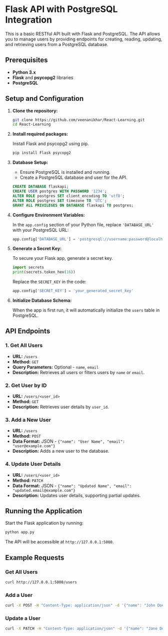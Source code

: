 # Flask API with PostgreSQL Integration

This is a basic RESTful API built with Flask and PostgreSQL. The API allows you to manage users by providing endpoints for creating, reading, updating, and retrieving users from a PostgreSQL database.

## Prerequisites

- **Python 3.x**
- **Flask** and **psycopg2** libraries
- **PostgreSQL**

## Setup and Configuration

1. **Clone the repository:**

   ```bash
   git clone https://github.com/veenanikhar/React-Learning.git
   cd React-Learning
   ```

2. **Install required packages:**

   Install Flask and psycopg2 using pip.

   ```bash
   pip install Flask psycopg2
   ```

3. **Database Setup:**

   - Ensure PostgreSQL is installed and running.
   - Create a PostgreSQL database and user for the API.

   ```sql
   CREATE DATABASE flaskapi;
   CREATE USER postgres WITH PASSWORD '1234';
   ALTER ROLE postgres SET client_encoding TO 'utf8';
   ALTER ROLE postgres SET timezone TO 'UTC';
   GRANT ALL PRIVILEGES ON DATABASE flaskapi TO postgres;
   ```

4. **Configure Environment Variables:**

   In the `app.config` section of your Python file, replace `'DATABASE_URL'` with your PostgreSQL URL:
   
   ```python
   app.config['DATABASE_URL'] = 'postgresql://username:password@localhost:port/database'
   ```

5. **Generate a Secret Key:**

   To secure your Flask app, generate a secret key.

   ```python
   import secrets
   print(secrets.token_hex(16))
   ```

   Replace the `SECRET_KEY` in the code:

   ```python
   app.config['SECRET_KEY'] = 'your_generated_secret_key'
   ```

6. **Initialize Database Schema:**

   When the app is first run, it will automatically initialize the `users` table in PostgreSQL.

## API Endpoints

### 1. Get All Users

   - **URL:** `/users`
   - **Method:** `GET`
   - **Query Parameters:** Optional - `name`, `email`
   - **Description:** Retrieves all users or filters users by `name` or `email`.

### 2. Get User by ID

   - **URL:** `/users/<user_id>`
   - **Method:** `GET`
   - **Description:** Retrieves user details by `user_id`.

### 3. Add a New User

   - **URL:** `/users`
   - **Method:** `POST`
   - **Data Format:** JSON - `{"name": "User Name", "email": "user@example.com"}`
   - **Description:** Adds a new user to the database.

### 4. Update User Details

   - **URL:** `/users/<user_id>`
   - **Method:** `PATCH`
   - **Data Format:** JSON - `{"name": "Updated Name", "email": "updated.email@example.com"}`
   - **Description:** Updates user details, supporting partial updates.

## Running the Application

Start the Flask application by running:

```bash
python app.py
```

The API will be accessible at `http://127.0.0.1:5000`.

## Example Requests

### Get All Users

```bash
curl http://127.0.0.1:5000/users
```

### Add a User

```bash
curl -X POST -H "Content-Type: application/json" -d '{"name": "John Doe", "email": "john@example.com"}' http://127.0.0.1:5000/users
```

### Update a User

```bash
curl -X PATCH -H "Content-Type: application/json" -d '{"name": "Jane Doe"}' http://127.0.0.1:5000/users/1
```
